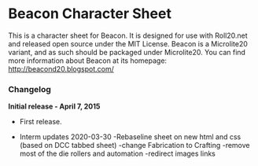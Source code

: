 # Beacon Character Sheet

This is a character sheet for Beacon.  It is designed for
use with Roll20.net and released open source under the MIT License.
Beacon is a Microlite20 variant, and as such should be packaged under Microlite20.
You can find more information about Beacon at its homepage: http://beacond20.blogspot.com/

### Changelog ###

**Initial release - April 7, 2015**
- First release.

- Interm updates 2020-03-30
	-Rebaseline sheet on new html and css (based on DCC tabbed sheet)
	-change Fabrication to Crafting
	-remove most of the die rollers and automation
	-redirect images links
